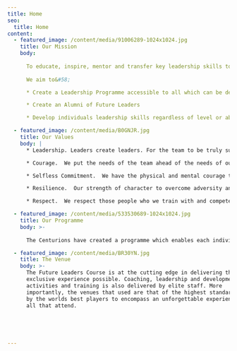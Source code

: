 ```yaml
---
title: Home
seo:
  title: Home
content:
  - featured_image: /content/media/91006289-1024x1024.jpg
    title: Our Mission
    body: 
    
      To educate, inspire, mentor and transfer key leadership skills to the next generation. 
      
      We aim to&#58;

      * Create a Leadership Programme accessible to all which can be delivered on a global scale

      * Create an Alumni of Future Leaders

      * Develop individuals leadership skills regardless of level or ability

  - featured_image: /content/media/B0GNJR.jpg
    title: Our Values
    body: |
      * Leadership. Leaders create leaders. For the team to be truly successful we believe in developing leadership at all levels. 

      * Courage.  We put the needs of the team ahead of the needs of our own.

      * Selfless Commitment.  We have the physical and mental courage to possess confidence, bravery and resolution when faced with danger or fear.

      * Resilience.  Our strength of character to overcome adversity and bounce back.

      * Respect.  We respect those people who we train with and compete against. We believe in equal treatment and opportunity for all.

  - featured_image: /content/media/533530689-1024x1024.jpg
    title: Our Programme
    body: >-
      
      The Centurions have created a programme which enables each individual to maximise their learning potenital so that you can be the best you can be. We provide a fun and healthy environment which is supported by highly motivated coaches which provide excellent individual care and attention. The programme is delivered over three Awards: Bronze, Silver and Gold.

  - featured_image: /content/media/BR30YN.jpg
    title: The Venue
    body: >-
      The Future Leaders Course is at the cutting edge in delivering the most
      exclusive experience possible. Coaching, leadership and development
      activities and training is also delivered by elite staff. More
      importantly, the venues that used are that of the highest standard, used
      by the worlds best players to encompass an unforgettable experience for
      all that attend.


   


---
```


